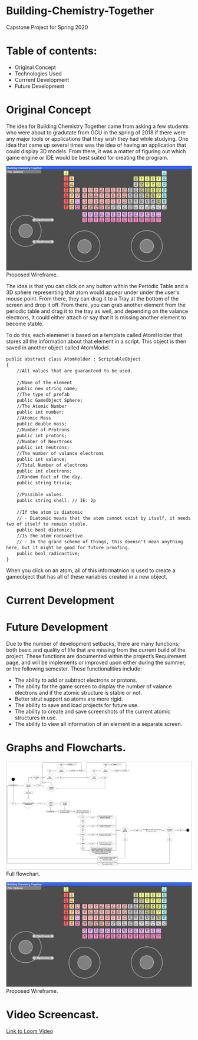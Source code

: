 # Building-Chemistry-Together
Capstone Project for Spring 2020

# Table of contents:
* Original Concept
* Technologies Used
* Currrent Development
* Future Development


# Original Concept

The idea for Building Chemistry Together came from asking a few students who were about to gradutate from GCU in the spring of 2018 if there were any major tools or applications that they wish they had while studying. One idea that came up several times was the idea of having an application that could display 3D models. From there, it was a matter of figuring out which game engine or IDE would be best suited for creating the program.

![Wire Frame](/Documentation/3A.png)
Proposed Wireframe. 

The idea is that you can click on any button within the Periodic Table and a 3D sphere representing that atom would appear under under the user's mouse point. From there, they can drag it to a Tray at the bottom of the screen and drop it off. From there, you can grab another element from the periodic table and drag it to the tray as well, and depending on the valance electrons, it could either attach or say that it is missing another element to become stable. 

To do this, each elemenet is based on a template called AtomHolder that stores all the information about that element in a script. This object is then saved in another object called AtomModel. 
```
public abstract class AtomHolder : ScriptableObject
{
    //All values that are guaranteed to be used.

    //Name of the element
    public new string name;
    //The type of prefab
    public GameObject Sphere;
    //The Atomic Number
    public int number;
    //Atomic Mass
    public double mass;
    //Number of Protrons
    public int protons;
    //Number of Neurtrons
    public int neutrons;
    //The number of valance electrons
    public int valance;
    //Total Number of electrons
    public int electrons;
    //Random fact of the day.
    public string trivia;

    //Possible values.
    public string shell; // IE: 2p

    //If the atom is diatomic
    // - Diatomic means that the atom cannot exist by itself, it needs two of itself to remain stable.
    public bool diatomic;
    //Is the atom radioactive.
    // - In the grand scheme of things, this doensn't mean anything here, but it might be good for future proofing.
    public bool radioactive;
}

```
When you click on an atom, all of this informatnion is used to create a gameobject that has all of these variables created in a new object. 

# Current Development 



# Future Development

Due to the number of development setbacks, there are many functions; both basic and quality of life that are missing from the current build of the project. These functions are documented within the project’s Requirement page, and will be implements or improved upon either during the summer, or the following semester. 
These functionalities include:
* The ability to add or subtract electrons or protons.
* The ability for the game screen to display the number of valance electrons and if the atomic structure is stable or not.
* Better strut support so atoms are more rigid. 
* The ability to save and load projects for future use.
* The ability to create and save screenshots of the current atomic structures in use.
* The ability to view all information of an element in a separate screen. 

# Graphs and Flowcharts.


![Full Flowchart](/Documentation/2A.png)
Full flowchart.

![Wire Frame](/Documentation/3A.png)
Proposed Wireframe. 

# Video Screencast.

[Link to Loom Video](https://www.loom.com/share/d420bfd0f6ee4bd69a6c53216151c262)
